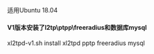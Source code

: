 适用Ubuntu 18.04

#### V1版本安装了l2tp\ptpp\freeradius和数据库mysql ####
xl2tpd-v1.sh install xl2tpd pptp freeradius mysql
